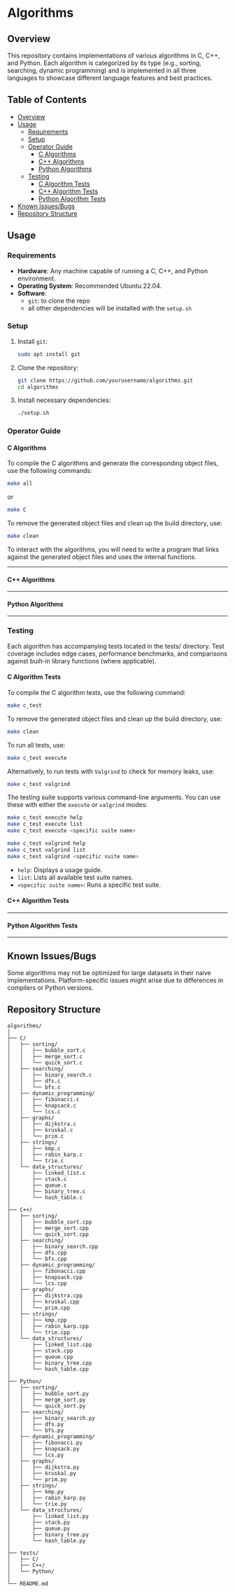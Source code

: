 # Algorithms

## Overview

This repository contains implementations of various algorithms in C, C++, and Python. Each algorithm is categorized by its type (e.g., sorting, searching, dynamic programming) and is implemented in all three languages to showcase different language features and best practices.

## Table of Contents

- [Overview](#overview)
- [Usage](#usage)
  - [Requirements](#requirements)
  - [Setup](#setup)
  - [Operator Guide](#operator-guide)
    - [C Algorithms](#c-algorithms)
    - [C++ Algorithms](#c-algorithms)
    - [Python Algorithms](#python-algorithms)
  - [Testing](#testing)
    - [C Algorithm Tests](#c-algorithm-tests)
    - [C++ Algorithm Tests](#c-algorithm-tests)
    - [Python Algorithm Tests](#python-algorithm-tests)
- [Known Issues/Bugs](#known-issuesbugs)
- [Repository Structure](#repository-structure)

## Usage

### Requirements

- **Hardware**: Any machine capable of running a C, C++, and Python environment.
- **Operating System**: Recommended Ubuntu 22.04.
- **Software**: 
  - `git`: to clone the repo
  - all other dependencies will be installed with the `setup.sh`

### Setup

1. Install `git`:

   ```sh
   sudo apt install git
   ```
1. Clone the repository:

   ```sh
   git clone https://github.com/yourusername/algorithms.git
   cd algorithms
   ```
1. Install necessary dependencies:

   ```sh
   ./setup.sh
   ```

### Operator Guide

#### C Algorithms

To compile the C algorithms and generate the corresponding object files, use the following commands:

```sh
make all
```

or

```sh
make C
```

To remove the generated object files and clean up the build directory, use:

```sh
make clean
```

To interact with the algorithms, you will need to write a program that links against the generated object files and uses the internal functions.

---

#### C++ Algorithms

---

#### Python Algorithms

---

### Testing

Each algorithm has accompanying tests located in the tests/ directory. Test coverage includes edge cases, performance benchmarks, and comparisons against built-in library functions (where applicable).

#### C Algorithm Tests

To compile the C algorithm tests, use the following command:

```sh
make c_test
```

To remove the generated object files and clean up the build directory, use:

```sh
make clean
```

To run all tests, use:

```sh
make c_test execute
```
Alternatively, to run tests with `Valgrind` to check for memory leaks, use:

```sh
make c_test valgrind
```
The testing suite supports various command-line arguments. You can use these with either the `execute` or `valgrind` modes:

```sh
make c_test execute help
make c_test execute list
make c_test execute <specific suite name>

make c_test valgrind help
make c_test valgrind list
make c_test valgrind <specific suite name>
```

- `help`: Displays a usage guide.
- `list`: Lists all available test suite names.
- `<specific suite name>`: Runs a specific test suite.

#### C++ Algorithm Tests

---

#### Python Algorithm Tests

---

## Known Issues/Bugs

Some algorithms may not be optimized for large datasets in their naive implementations.
Platform-specific issues might arise due to differences in compilers or Python versions.

## Repository Structure

```
algorithms/
│
├── C/
│   ├── sorting/
│   │   ├── bubble_sort.c
│   │   ├── merge_sort.c
│   │   └── quick_sort.c
│   ├── searching/
│   │   ├── binary_search.c
│   │   ├── dfs.c
│   │   └── bfs.c
│   ├── dynamic_programming/
│   │   ├── fibonacci.c
│   │   ├── knapsack.c
│   │   └── lcs.c
│   ├── graphs/
│   │   ├── dijkstra.c
│   │   ├── kruskal.c
│   │   └── prim.c
│   ├── strings/
│   │   ├── kmp.c
│   │   ├── rabin_karp.c
│   │   └── trie.c
│   └── data_structures/
│       ├── linked_list.c
│       ├── stack.c
│       ├── queue.c
│       ├── binary_tree.c
│       └── hash_table.c
│
├── C++/
│   ├── sorting/
│   │   ├── bubble_sort.cpp
│   │   ├── merge_sort.cpp
│   │   └── quick_sort.cpp
│   ├── searching/
│   │   ├── binary_search.cpp
│   │   ├── dfs.cpp
│   │   └── bfs.cpp
│   ├── dynamic_programming/
│   │   ├── fibonacci.cpp
│   │   ├── knapsack.cpp
│   │   └── lcs.cpp
│   ├── graphs/
│   │   ├── dijkstra.cpp
│   │   ├── kruskal.cpp
│   │   └── prim.cpp
│   ├── strings/
│   │   ├── kmp.cpp
│   │   ├── rabin_karp.cpp
│   │   └── trie.cpp
│   └── data_structures/
│       ├── linked_list.cpp
│       ├── stack.cpp
│       ├── queue.cpp
│       ├── binary_tree.cpp
│       └── hash_table.cpp
│
├── Python/
│   ├── sorting/
│   │   ├── bubble_sort.py
│   │   ├── merge_sort.py
│   │   └── quick_sort.py
│   ├── searching/
│   │   ├── binary_search.py
│   │   ├── dfs.py
│   │   └── bfs.py
│   ├── dynamic_programming/
│   │   ├── fibonacci.py
│   │   ├── knapsack.py
│   │   └── lcs.py
│   ├── graphs/
│   │   ├── dijkstra.py
│   │   ├── kruskal.py
│   │   └── prim.py
│   ├── strings/
│   │   ├── kmp.py
│   │   ├── rabin_karp.py
│   │   └── trie.py
│   └── data_structures/
│       ├── linked_list.py
│       ├── stack.py
│       ├── queue.py
│       ├── binary_tree.py
│       └── hash_table.py
│
├── tests/
│   ├── C/
│   ├── C++/
│   └── Python/
│
└── README.md
```
